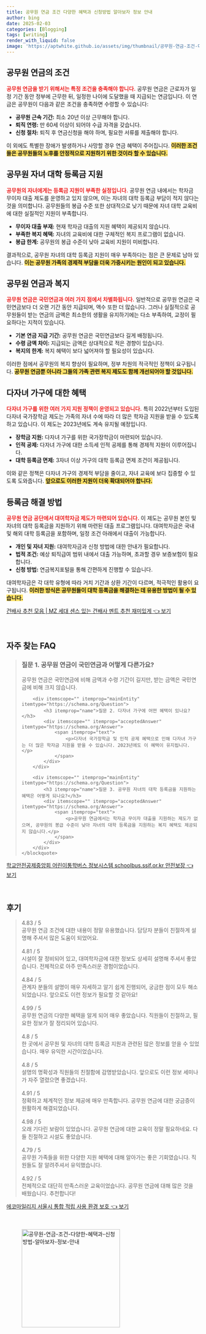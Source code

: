 ```yaml
---
title: 공무원 연금 조건 다양한 혜택과 신청방법 알아보자 정보 안내
author: bing
date: 2025-02-03
categories: [Blogging]
tags: [writing]
render_with_liquid: false
image: 'https://aptwhite.github.io/assets/img/thumbnail/공무원-연금-조건-다양한-혜택과-신청방법-알아보자-정보-안내.webp'
---
```



<h2 id='공무원_연금의_조건'>공무원 연금의 조건</h2>

<p><b><span style="color: #ee2323;">공무원 연금을 받기 위해서는 특정 조건을 충족해야 합니다.</span></b> 공무원 연금은 근로자가 일정 기간 동안 정부에 근무한 뒤, 일정한 나이에 도달했을 때 지급되는 연금입니다. 이 연금은 공무원이 다음과 같은 조건을 충족하면 수령할 수 있습니다:</p>

<ul>
    <li><b>공무원 근속 기간:</b> 최소 20년 이상 근무해야 합니다.</li>
    <li><b>퇴직 연령:</b> 만 60세 이상이 되어야 수급 자격을 갖습니다.</li>
    <li><b>신청 절차:</b> 퇴직 후 연금신청을 해야 하며, 필요한 서류를 제출해야 합니다.</li>
</ul>

<p>이 외에도 특별한 장애가 발생하거나 사망할 경우 연금 혜택이 주어집니다. <b><span style="background-color: #ffe066;">이러한 조건들은 공무원들의 노후를 안정적으로 지원하기 위한 것이라 할 수 있습니다.</span></b></p>

<h2 id='공무원_자녀_대학_등록금_지원'>공무원 자녀 대학 등록금 지원</h2>

<p><b><span style="color: #ee2323;">공무원의 자녀에게는 등록금 지원이 부족한 실정입니다.</span></b> 공무원 연금 내에서는 학자금 무이자 대출 제도를 운영하고 있지 않으며, 이는 자녀의 대학 등록금 부담이 적지 않다는 것을 의미합니다. 공무원들의 봉급 수준 또한 상대적으로 낮기 때문에 자녀 대학 교육비에 대한 실질적인 지원이 부족합니다.</p>

<ul>
    <li><b>무이자 대출 부재:</b> 현재 학자금 대출의 지원 혜택이 제공되지 않습니다.</li>
    <li><b>부족한 복지 혜택:</b> 자녀의 교육비에 대한 구체적인 복지 프로그램이 없습니다.</li>
    <li><b>봉급 한계:</b> 공무원의 봉급 수준이 낮아 교육비 지원이 미비합니다.</li>
</ul>

<p>결과적으로, 공무원 자녀의 대학 등록금 지원이 매우 부족하다는 점은 큰 문제로 남아 있습니다. <b><span style="background-color: #ffe066;">이는 공무원 가족의 경제적 부담을 더욱 가중시키는 원인이 되고 있습니다.</span></b></p>

<h2 id='공무원_연금과_복지'>공무원 연금과 복지</h2>

<p><b><span style="color: #ee2323;">공무원 연금은 국민연금과 여러 가지 점에서 차별화됩니다.</span></b> 일반적으로 공무원 연금은 국민연금보다 더 오랜 기간 동안 지급되며, 액수 또한 더 많습니다. 그러나 실질적으로 공무원들이 받는 연금의 금액은 최소한의 생활을 유지하기에는 다소 부족하여, 교정이 필요하다는 지적이 있습니다.</p>

<ul>
    <li><b>기본 연금 지급 기간:</b> 공무원 연금은 국민연금보다 길게 배정됩니다.</li>
    <li><b>수령 금액 차이:</b> 지급되는 금액은 상대적으로 적은 경향이 있습니다.</li>
    <li><b>복지의 한계:</b> 복지 혜택이 보다 넓어져야 할 필요성이 있습니다.</li>
</ul>

<p>이러한 점에서 공무원의 복지 향상이 필요하며, 정부 차원의 적극적인 정책이 요구됩니다. <b><span style="background-color: #ffe066;">공무원 연금뿐 아니라 그들의 가족 관련 복지 제도도 함께 개선되어야 할 것입니다.</span></b></p>

<h2 id='다자녀_가구에_대한_혜택'>다자녀 가구에 대한 혜택</h2>

<p><b><span style="color: #ee2323;">다자녀 가구를 위한 여러 가지 지원 정책이 운영되고 있습니다.</span></b> 특히 2022년부터 도입된 다자녀 국가장학금 제도는 가족의 자녀 수에 따라 더 많은 학자금 지원을 받을 수 있도록 하고 있습니다. 이 제도는 2023년에도 계속 유지될 예정입니다.</p>

<ul>
    <li><b>장학금 지원:</b> 다자녀 가구를 위한 국가장학금이 마련되어 있습니다.</li>
    <li><b>인적 공제:</b> 다자녀 가구에 대한 소득세 인적 공제를 통해 경제적 지원이 이루어집니다.</li>
    <li><b>대학 등록금 면제:</b> 3자녀 이상 가구의 대학 등록금 면제 조건이 제공됩니다.</li>
</ul>

<p>이와 같은 정책은 다자녀 가구의 경제적 부담을 줄이고, 자녀 교육에 보다 집중할 수 있도록 도와줍니다. <b><span style="background-color: #ffe066;">앞으로도 이러한 지원이 더욱 확대되어야 합니다.</span></b></p>

<h2 id='등록금_해결_방법'>등록금 해결 방법</h2>

<p><b><span style="color: #ee2323;">공무원 연금 공단에서 대여학자금 제도가 마련되어 있습니다.</span></b> 이 제도는 공무원 본인 및 자녀의 대학 등록금을 지원하기 위해 마련된 대출 프로그램입니다. 대여학자금은 국내 및 해외 대학 등록금을 포함하며, 일정 조건 아래에서 대출이 가능합니다.</p>

<ul>
    <li><b>개인 및 자녀 지원:</b> 대여학자금과 신청 방법에 대한 안내가 필요합니다.</li>
    <li><b>법적 조건:</b> 예상 퇴직급여 범위 내에서 대출 가능하며, 초과할 경우 보증보험이 필요합니다.</li>
    <li><b>신청 방법:</b> 연금복지포털을 통해 간편하게 진행할 수 있습니다.</li>
</ul>

<p>대여학자금은 각 대학 유형에 따라 거치 기간과 상환 기간이 다르며, 적극적인 활용이 요구됩니다. <b><span style="background-color: #ffe066;">이러한 방식은 공무원들이 대학 등록금을 해결하는 데 유용한 방법이 될 수 있습니다.</span></b></p>


<p><a class="click-button" title="건배사 추천 모음 | MZ 세대 센스 있는 건배사 멘트 추천 재미있게" href="https://aptwhite.github.io/posts/%EA%B1%B4%EB%B0%B0%EC%82%AC-%EC%B6%94%EC%B2%9C-%EB%AA%A8%EC%9D%8C-MZ-%EC%84%B8%EB%8C%80-%EC%84%BC%EC%8A%A4-%EC%9E%88%EB%8A%94-%EA%B1%B4%EB%B0%B0%EC%82%AC-%EB%A9%98%ED%8A%B8-%EC%B6%94%EC%B2%9C-%EC%9E%AC%EB%AF%B8%EC%9E%88%EA%B2%8C/" rel="dofollow">건배사 추천 모음 | MZ 세대 센스 있는 건배사 멘트 추천 재미있게 👈 보기</a></p><br>
<h2 id='자주_찾는_FAQ'>자주 찾는 FAQ</h2>
<div itemscope="" itemtype="https://schema.org/FAQPage"> 
    <blockquote> 
        <div itemscope="" itemprop="mainEntity" itemtype="https://schema.org/Question"> 
            <h3 itemprop="name">질문 1. 공무원 연금이 국민연금과 어떻게 다른가요?</h3> 
            <div itemscope="" itemprop="acceptedAnswer" itemtype="https://schema.org/Answer"> 
                <span itemprop="text"> 
                    <p>공무원 연금은 국민연금에 비해 금액과 수령 기간이 길지만, 받는 금액은 국민연금에 비해 크지 않습니다.</p> 
                </span> 
            </div> 
        </div> 

        <div itemscope="" itemprop="mainEntity" itemtype="https://schema.org/Question"> 
            <h3 itemprop="name">질문 2. 다자녀 가구에 어떤 혜택이 있나요?</h3> 
            <div itemscope="" itemprop="acceptedAnswer" itemtype="https://schema.org/Answer"> 
                <span itemprop="text"> 
                    <p>다자녀 국가장학금 및 인적 공제 혜택으로 인해 다자녀 가구는 더 많은 학자금 지원을 받을 수 있습니다. 2023년에도 이 혜택이 유지됩니다.</p> 
                </span> 
            </div> 
        </div> 

        <div itemscope="" itemprop="mainEntity" itemtype="https://schema.org/Question"> 
            <h3 itemprop="name">질문 3. 공무원 자녀의 대학 등록금을 지원하는 혜택은 어떻게 되나요?</h3> 
            <div itemscope="" itemprop="acceptedAnswer" itemtype="https://schema.org/Answer"> 
                <span itemprop="text"> 
                    <p>공무원 연금에서는 학자금 무이자 대출을 지원하는 제도가 없으며, 공무원의 봉급 수준이 낮아 자녀의 대학 등록금을 지원하는 복지 혜택도 제공되지 않습니다.</p> 
                </span> 
            </div> 
        </div> 
    </blockquote> 
</div>
<p><a class="click-button" title="학교안전공제중앙회 어린이통학버스 정보시스템 schoolbus.ssif.or.kr 안전보장" href="https://aptwhite.github.io/posts/%ED%95%99%EA%B5%90%EC%95%88%EC%A0%84%EA%B3%B5%EC%A0%9C%EC%A4%91%EC%95%99%ED%9A%8C-%EC%96%B4%EB%A6%B0%EC%9D%B4%ED%86%B5%ED%95%99%EB%B2%84%EC%8A%A4-%EC%A0%95%EB%B3%B4%EC%8B%9C%EC%8A%A4%ED%85%9C-schoolbus.ssif.or.kr-%EC%95%88%EC%A0%84%EB%B3%B4%EC%9E%A5/" rel="dofollow">학교안전공제중앙회 어린이통학버스 정보시스템 schoolbus.ssif.or.kr 안전보장 👈 보기</a></p><br>
<h2 id='후기'>후기</h2>
<div itemscope itemtype="https://schema.org/Product">
  <blockquote>
  <div itemprop="review" itemscope itemtype="https://schema.org/Review">
      <div itemprop="reviewRating" itemscope itemtype="https://schema.org/Rating"> <span itemprop="ratingValue">4.83</span> / <span itemprop="bestRating">5</span> </div>
      <span itemprop="reviewBody">공무원 연금 조건에 대한 내용이 정말 유용했습니다. 담당자 분들이 친절하게 설명해 주셔서 많은 도움이 되었어요.</span>
  </div>
  <br>
  <div itemprop="review" itemscope itemtype="https://schema.org/Review">
      <div itemprop="reviewRating" itemscope itemtype="https://schema.org/Rating"> <span itemprop="ratingValue">4.81</span> / <span itemprop="bestRating">5</span> </div>
      <span itemprop="reviewBody">시설이 잘 정비되어 있고, 대여학자금에 대한 정보도 상세히 설명해 주셔서 좋았습니다. 전체적으로 아주 만족스러운 경험이었습니다.</span>
  </div>
  <br>
  <div itemprop="review" itemscope itemtype="https://schema.org/Review">
      <div itemprop="reviewRating" itemscope itemtype="https://schema.org/Rating"> <span itemprop="ratingValue">4.84</span> / <span itemprop="bestRating">5</span> </div>
      <span itemprop="reviewBody">관계자 분들의 설명이 매우 자세하고 알기 쉽게 진행되어, 궁금한 점이 모두 해소되었습니다. 앞으로도 이런 정보가 필요할 것 같아요!</span>
  </div>
  <br>
  <div itemprop="review" itemscope itemtype="https://schema.org/Review">
      <div itemprop="reviewRating" itemscope itemtype="https://schema.org/Rating"> <span itemprop="ratingValue">4.99</span> / <span itemprop="bestRating">5</span> </div>
      <span itemprop="reviewBody">공무원 연금의 다양한 혜택을 알게 되어 매우 좋았습니다. 직원들이 친절하고, 필요한 정보가 잘 정리되어 있습니다.</span>
  </div>
  <br>
  <div itemprop="review" itemscope itemtype="https://schema.org/Review">
      <div itemprop="reviewRating" itemscope itemtype="https://schema.org/Rating"> <span itemprop="ratingValue">4.8</span> / <span itemprop="bestRating">5</span> </div>
      <span itemprop="reviewBody">한 곳에서 공무원 및 자녀의 대학 등록금 지원과 관련된 많은 정보를 얻을 수 있었습니다. 매우 유익한 시간이었습니다.</span>
  </div>
  <br>
  <div itemprop="review" itemscope itemtype="https://schema.org/Review">
      <div itemprop="reviewRating" itemscope itemtype="https://schema.org/Rating"> <span itemprop="ratingValue">4.8</span> / <span itemprop="bestRating">5</span> </div>
      <span itemprop="reviewBody">설명의 명확성과 직원들의 친절함에 감명받았습니다. 앞으로도 이런 정보 세미나가 자주 열렸으면 좋겠습니다.</span>
  </div>
  <br>
  <div itemprop="review" itemscope itemtype="https://schema.org/Review">
      <div itemprop="reviewRating" itemscope itemtype="https://schema.org/Rating"> <span itemprop="ratingValue">4.91</span> / <span itemprop="bestRating">5</span> </div>
      <span itemprop="reviewBody">정확하고 체계적인 정보 제공에 매우 만족합니다. 공무원 연금에 대한 궁금증이 원활하게 해결되었습니다.</span>
  </div>
  <br>
  <div itemprop="review" itemscope itemtype="https://schema.org/Review">
      <div itemprop="reviewRating" itemscope itemtype="https://schema.org/Rating"> <span itemprop="ratingValue">4.98</span> / <span itemprop="bestRating">5</span> </div>
      <span itemprop="reviewBody">오래 기다린 보람이 있었습니다. 공무원 연금에 대한 교육이 정말 필요하네요. 다들 친절하고 시설도 좋았습니다.</span>
  </div>
  <br>
  <div itemprop="review" itemscope itemtype="https://schema.org/Review">
      <div itemprop="reviewRating" itemscope itemtype="https://schema.org/Rating"> <span itemprop="ratingValue">4.79</span> / <span itemprop="bestRating">5</span> </div>
      <span itemprop="reviewBody">공무원 가족들을 위한 다양한 지원 혜택에 대해 알아가는 좋은 기회였습니다. 직원들도 잘 알려주셔서 유익했습니다.</span>
  </div>
  <br>
  <div itemprop="review" itemscope itemtype="https://schema.org/Review">
      <div itemprop="reviewRating" itemscope itemtype="https://schema.org/Rating"> <span itemprop="ratingValue">4.92</span> / <span itemprop="bestRating">5</span> </div>
      <span itemprop="reviewBody">전체적으로 대단히 만족스러운 교육이었습니다. 공무원 연금에 대해 많은 것을 배웠습니다. 추천합니다!</span>
  </div>
  </blockquote>
</div>
<p><a class="click-button" title="에코마일리지 서울시 통합 적립 사용 환경 보호" href="https://aptwhite.github.io/posts/%EC%97%90%EC%BD%94%EB%A7%88%EC%9D%BC%EB%A6%AC%EC%A7%80-%EC%84%9C%EC%9A%B8%EC%8B%9C-%ED%86%B5%ED%95%A9-%EC%A0%81%EB%A6%BD-%EC%82%AC%EC%9A%A9-%ED%99%98%EA%B2%BD-%EB%B3%B4%ED%98%B8/" rel="dofollow">에코마일리지 서울시 통합 적립 사용 환경 보호 👈 보기</a></p><br>
<figure class="image"><img src="https://aptwhite.github.io/assets/img/thumbnail/공무원-연금-조건-다양한-혜택과-신청방법-알아보자-정보-안내.webp" alt="공무원-연금-조건-다양한-혜택과-신청방법-알아보자-정보-안내" width="256" height="256"></figure>